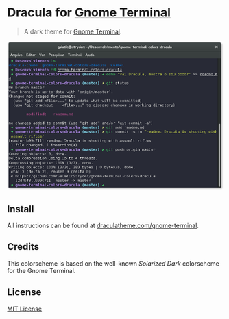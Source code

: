 # Dracula for [Gnome Terminal](https://wiki.gnome.org/Apps/Terminal)

> A dark theme for [Gnome Terminal](https://wiki.gnome.org/Apps/Terminal).

![Screenshot](./screenshot.png)

## Install

All instructions can be found at [draculatheme.com/gnome-terminal](https://draculatheme.com/gnome-terminal).

## Credits

This colorscheme is based on the well-known _Solarized Dark_ colorscheme for the Gnome Terminal.

## License

[MIT License](./LICENSE)
